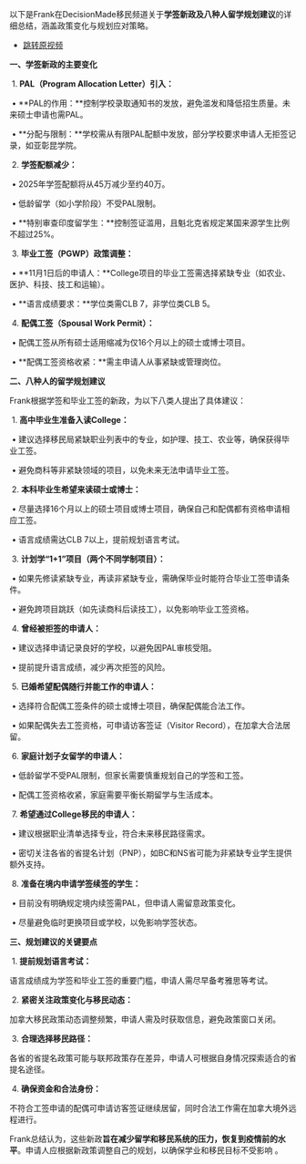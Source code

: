 以下是Frank在DecisionMade移民频道关于**学签新政及八种人留学规划建议**的详细总结，涵盖政策变化与规划应对策略。
- [跳转原视频](https://www.youtube.com/watch?v=I2VyM1X37es&t=7s)


**一、学签新政的主要变化**



​	1.	**PAL（Program Allocation Letter）引入：**

​	•	**PAL的作用：**控制学校录取通知书的发放，避免滥发和降低招生质量。未来硕士申请也需PAL。

​	•	**分配与限制：**学校需从有限PAL配额中发放，部分学校要求申请人无拒签记录，如亚彰昆学院。

​	2.	**学签配额减少：**

​	•	2025年学签配额将从45万减少至约40万。

​	•	低龄留学（如小学阶段）不受PAL限制。

​	•	**特别审查印度留学生：**控制签证滥用，且魁北克省规定某国来源学生比例不超过25%。

​	3.	**毕业工签（PGWP）政策调整：**

​	•	**11月1日后的申请人：**College项目的毕业工签需选择紧缺专业（如农业、医护、科技、技工和运输）。

​	•	**语言成绩要求：**学位类需CLB 7，非学位类CLB 5。

​	4.	**配偶工签（Spousal Work Permit）：**

​	•	配偶工签从所有硕士适用缩减为仅16个月以上的硕士或博士项目。

​	•	**配偶工签资格收紧：**需主申请人从事紧缺或管理岗位。



**二、八种人的留学规划建议**



Frank根据学签和毕业工签的新政，为以下八类人提出了具体建议：



​	1.	**高中毕业生准备入读College：**

​	•	建议选择移民局紧缺职业列表中的专业，如护理、技工、农业等，确保获得毕业工签。

​	•	避免商科等非紧缺领域的项目，以免未来无法申请毕业工签。

​	2.	**本科毕业生希望来读硕士或博士：**

​	•	尽量选择16个月以上的硕士项目或博士项目，确保自己和配偶都有资格申请相应工签。

​	•	语言成绩需达CLB 7以上，提前规划语言考试。

​	3.	**计划学“1+1”项目（两个不同学制项目）：**

​	•	如果先修读紧缺专业，再读非紧缺专业，需确保毕业时能符合毕业工签申请条件。

​	•	避免跨项目跳跃（如先读商科后读技工），以免影响毕业工签资格。

​	4.	**曾经被拒签的申请人：**

​	•	建议选择申请记录良好的学校，以避免因PAL审核受阻。

​	•	提前提升语言成绩，减少再次拒签的风险。

​	5.	**已婚希望配偶随行并能工作的申请人：**

​	•	选择符合配偶工签条件的硕士或博士项目，确保配偶能合法工作。

​	•	如果配偶失去工签资格，可申请访客签证（Visitor Record），在加拿大合法居留。

​	6.	**家庭计划子女留学的申请人：**

​	•	低龄留学不受PAL限制，但家长需要慎重规划自己的学签和工签。

​	•	配偶工签资格收紧，家庭需要平衡长期留学与生活成本。

​	7.	**希望通过College移民的申请人：**

​	•	建议根据职业清单选择专业，符合未来移民路径需求。

​	•	密切关注各省的省提名计划（PNP），如BC和NS省可能为非紧缺专业学生提供额外支持。

​	8.	**准备在境内申请学签续签的学生：**

​	•	目前没有明确规定境内续签需PAL，但申请人需留意政策变化。

​	•	尽量避免临时更换项目或学校，以免影响学签状态。



**三、规划建议的关键要点**



​	1.	**提前规划语言考试：**

语言成绩成为学签和毕业工签的重要门槛，申请人需尽早备考雅思等考试。

​	2.	**紧密关注政策变化与移民动态：**

加拿大移民政策动态调整频繁，申请人需及时获取信息，避免政策窗口关闭。

​	3.	**合理选择移民路径：**

各省的省提名政策可能与联邦政策存在差异，申请人可根据自身情况探索适合的省提名途径。

​	4.	**确保资金和合法身份：**

不符合工签申请的配偶可申请访客签证继续居留，同时合法工作需在加拿大境外远程进行。



Frank总结认为，这些新政**旨在减少留学和移民系统的压力，恢复到疫情前的水平**。申请人应根据新政策调整自己的规划，以确保学业和移民目标不受影响 。